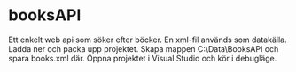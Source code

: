 # booksAPI
Ett enkelt web api som söker efter böcker. En xml-fil används som datakälla.
Ladda ner och packa upp projektet.
Skapa mappen C:\Data\BooksAPI och spara books.xml där.
Öppna projektet i Visual Studio och kör i debugläge.
